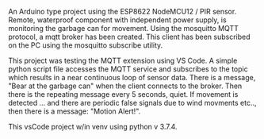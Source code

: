 An Arduino type project using the ESP8622 NodeMCU12 / PIR sensor.  Remote, waterproof component with independent power supply, is monitoring the garbage can for movement.  Using the mosquitto MQTT protocol, a mqtt broker has been created.  This client has been subscribed on the PC using the mosquitto subscribe utility.  

This project was testing the MQTT extension using VS Code.  A simple python script file accesses the MQTT service and subscribes to the topic which results in a near continuous loop of sensor data.  There is a message, "Bear at the garbage can" when the client connects to the broker.  Then there is the repeating message every 5 seconds, quiet.  If movement is detected ... and there are periodic false signals due to wind movments etc.., then there is a message: "Motion Alert!".

This vsCode project w/in venv using python v 3.7.4. 
